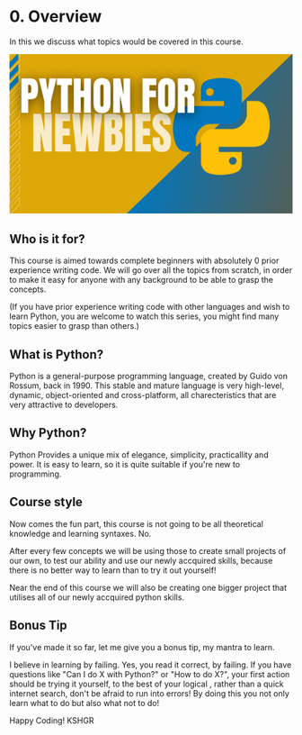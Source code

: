 # 0. Overview

In this we discuss what topics would be covered in this course.

[![Thumbnail](Thumbnail.png)](https://youtube.com/)

## Who is it for?

This course is aimed towards complete beginners with absolutely 0 prior experience writing code.
We will go over all the topics from scratch, in order to make it easy for anyone with any background to be able to grasp the concepts.

(If you have prior experience writing code with other languages and wish to learn Python, you are welcome to watch this series, you might find many topics easier to grasp than others.)

## What is Python?

Python is a general-purpose programming language, created by Guido von Rossum, back in 1990. This stable and mature language is very high-level, dynamic, object-oriented and cross-platform, all charecteristics that are very attractive to developers.

## Why Python?

Python Provides a unique mix of elegance, simplicity, practicallity and power.
It is easy to learn, so it is quite suitable if you're new to programming.

## Course style

Now comes the fun part, this course is not going to be all theoretical knowledge and learning syntaxes. No. 

After every few concepts we will be using those to create small projects of our own, to test our ability and use our newly accquired skills, because there is no better way to learn than to try it out yourself!

Near the end of this course we will also be creating one bigger project that utilises all of our newly accquired python skills.

## Bonus Tip

If you've made it so far, let me give you a bonus tip, my mantra to learn.

I believe in learning by failing. Yes, you read it correct, by failing.
If you have questions like "Can I do X with Python?" or "How to do X?", your first action should be trying it yourself, to the best of your logical , rather than a quick internet search, don't be afraid to run into errors! 
By doing this you not only learn what to do but also what not to do!


Happy Coding!
KSHGR
